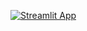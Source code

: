 [![Streamlit App](https://static.streamlit.io/badges/streamlit_badge_black_white.svg)](https://teampulse.streamlit.app/)
